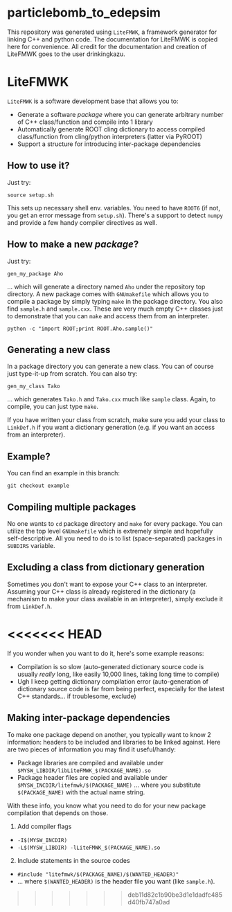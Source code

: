 # particlebomb_to_edepsim

This repository was generated using `LiteFMWK`, a framework generator for linking C++ and python code. The documentation for LiteFMWK is copied here for convenience. All credit for the documentation and creation of LiteFMWK goes to the user drinkingkazu.

# LiteFMWK

`LiteFMWK` is a software development base that allows you to:
* Generate a software _package_ where you can generate arbitrary number of C++ class/function and compile into 1 library
* Automatically generate ROOT cling dictionary to access compiled class/function from cling/python interpreters (latter via PyROOT)
* Support a structure for introducing inter-package dependencies

## How to use it?
Just try:
```
source setup.sh
```
This sets up necessary shell env. variables. 
You need to have `ROOT6` (if not, you get an error message from `setup.sh`).
There's a support to detect `numpy` and provide a few handy compiler directives as well.

## How to make a new _package_?
Just try:
```
gen_my_package Aho
```
... which will generate a directory named `Aho` under the repository top directory.
A new package comes with `GNUmakefile` which allows you to compile a package by simply typing `make` in the package directory.
You also find `sample.h` and `sample.cxx`. 
These are very much empty C++ classes just to demonstrate that you can `make` and access them from an interpreter.
```
python -c "import ROOT;print ROOT.Aho.sample()"
```

## Generating a new class
In a package directory you can generate a new class. You can of course just type-it-up from scratch.
You can also try:
```
gen_my_class Tako
```
... which generates `Tako.h` and `Tako.cxx` much like `sample` class.  Again, to compile, you can just type  `make`.

If you have written your class from scratch, make sure you add your class to `LinkDef.h` if you want a dictionary generation (e.g. if you want an access from an interpreter).

## Example?
You can find an example in this branch:
```
git checkout example
```

## Compiling multiple packages
No one wants to `cd` package directory and `make` for every package. You can utilize the top level `GNUmakefile` which is extremely simple and hopefully self-descriptive. All you need to do is to list (space-separated) packages in `SUBDIRS` variable.

## Excluding a class from dictionary generation
Sometimes you don't want to expose your C++ class to an interpreter.
Assuming your C++ class is already registered in the dictionary (a mechanism to make your class available in an interpreter), simply exclude it from `LinkDef.h`.

<<<<<<< HEAD
=======
If you wonder when you want to do it, here's some example reasons:
* Compilation is so slow (auto-generated dictionary source code is usually _really_ long, like easily 10,000 lines, taking long time to compile)
* Ugh I keep getting dictionary compilation error (auto-generation of dictionary source code is far from being perfect, especially for the latest C++ standards... if troublesome, exclude)

## Making inter-package dependencies
To make one package depend on another, you typically want to know 2 information: headers to be included and libraries to be linked against.
Here are two pieces of information you may find it useful/handy:
*  Package libraries are compiled and available under `$MYSW_LIBDIR/libLiteFMWK_$(PACKAGE_NAME).so`
*  Package header files are copied and available under `$MYSW_INCDIR/litefmwk/$(PACKAGE_NAME)`
... where you substitute `$(PACKAGE_NAME)` with the actual name string.

With these info, you know what you need to do for your new package compilation that depends on those.

1. Add compiler flags
  * `-I$(MYSW_INCDIR)`
  * `-L$(MYSW_LIBDIR) -lLiteFMWK_$(PACKAGE_NAME).so`
  
2. Include statements in the source codes
  * `#include "litefmwk/$(PACKAGE_NAME)/$(WANTED_HEADER)"`
  * ... where `$(WANTED_HEADER)` is the header file you want (like `sample.h`).
>>>>>>> deb11d82c1b90be3d1e1dadfc485d40fb747a0ad

